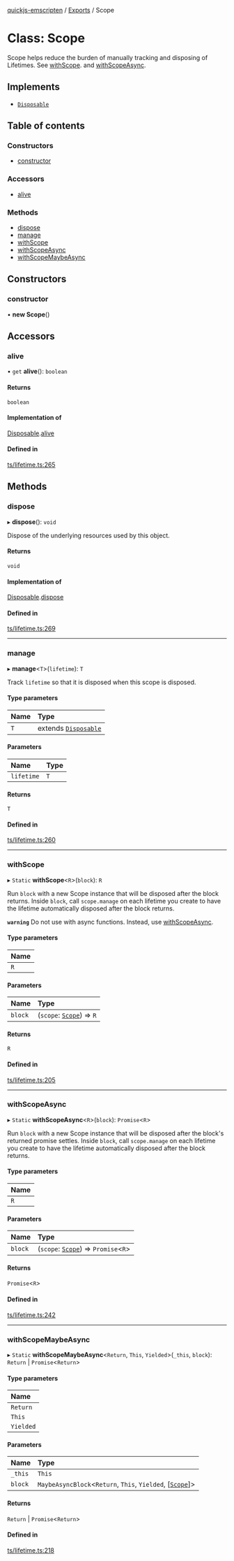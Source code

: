 [quickjs-emscripten](../README.md) / [Exports](../modules.md) / Scope

# Class: Scope

Scope helps reduce the burden of manually tracking and disposing of
Lifetimes. See [withScope](Scope.md#withscope). and [withScopeAsync](Scope.md#withscopeasync).

## Implements

- [`Disposable`](../interfaces/Disposable.md)

## Table of contents

### Constructors

- [constructor](Scope.md#constructor)

### Accessors

- [alive](Scope.md#alive)

### Methods

- [dispose](Scope.md#dispose)
- [manage](Scope.md#manage)
- [withScope](Scope.md#withscope)
- [withScopeAsync](Scope.md#withscopeasync)
- [withScopeMaybeAsync](Scope.md#withscopemaybeasync)

## Constructors

### constructor

• **new Scope**()

## Accessors

### alive

• `get` **alive**(): `boolean`

#### Returns

`boolean`

#### Implementation of

[Disposable](../interfaces/Disposable.md).[alive](../interfaces/Disposable.md#alive)

#### Defined in

[ts/lifetime.ts:265](https://github.com/justjake/quickjs-emscripten/blob/main/ts/lifetime.ts#L265)

## Methods

### dispose

▸ **dispose**(): `void`

Dispose of the underlying resources used by this object.

#### Returns

`void`

#### Implementation of

[Disposable](../interfaces/Disposable.md).[dispose](../interfaces/Disposable.md#dispose)

#### Defined in

[ts/lifetime.ts:269](https://github.com/justjake/quickjs-emscripten/blob/main/ts/lifetime.ts#L269)

___

### manage

▸ **manage**<`T`\>(`lifetime`): `T`

Track `lifetime` so that it is disposed when this scope is disposed.

#### Type parameters

| Name | Type |
| :------ | :------ |
| `T` | extends [`Disposable`](../interfaces/Disposable.md) |

#### Parameters

| Name | Type |
| :------ | :------ |
| `lifetime` | `T` |

#### Returns

`T`

#### Defined in

[ts/lifetime.ts:260](https://github.com/justjake/quickjs-emscripten/blob/main/ts/lifetime.ts#L260)

___

### withScope

▸ `Static` **withScope**<`R`\>(`block`): `R`

Run `block` with a new Scope instance that will be disposed after the block returns.
Inside `block`, call `scope.manage` on each lifetime you create to have the lifetime
automatically disposed after the block returns.

**`warning`** Do not use with async functions. Instead, use [withScopeAsync](Scope.md#withscopeasync).

#### Type parameters

| Name |
| :------ |
| `R` |

#### Parameters

| Name | Type |
| :------ | :------ |
| `block` | (`scope`: [`Scope`](Scope.md)) => `R` |

#### Returns

`R`

#### Defined in

[ts/lifetime.ts:205](https://github.com/justjake/quickjs-emscripten/blob/main/ts/lifetime.ts#L205)

___

### withScopeAsync

▸ `Static` **withScopeAsync**<`R`\>(`block`): `Promise`<`R`\>

Run `block` with a new Scope instance that will be disposed after the
block's returned promise settles. Inside `block`, call `scope.manage` on each
lifetime you create to have the lifetime automatically disposed after the
block returns.

#### Type parameters

| Name |
| :------ |
| `R` |

#### Parameters

| Name | Type |
| :------ | :------ |
| `block` | (`scope`: [`Scope`](Scope.md)) => `Promise`<`R`\> |

#### Returns

`Promise`<`R`\>

#### Defined in

[ts/lifetime.ts:242](https://github.com/justjake/quickjs-emscripten/blob/main/ts/lifetime.ts#L242)

___

### withScopeMaybeAsync

▸ `Static` **withScopeMaybeAsync**<`Return`, `This`, `Yielded`\>(`_this`, `block`): `Return` \| `Promise`<`Return`\>

#### Type parameters

| Name |
| :------ |
| `Return` |
| `This` |
| `Yielded` |

#### Parameters

| Name | Type |
| :------ | :------ |
| `_this` | `This` |
| `block` | `MaybeAsyncBlock`<`Return`, `This`, `Yielded`, [[`Scope`](Scope.md)]\> |

#### Returns

`Return` \| `Promise`<`Return`\>

#### Defined in

[ts/lifetime.ts:218](https://github.com/justjake/quickjs-emscripten/blob/main/ts/lifetime.ts#L218)
